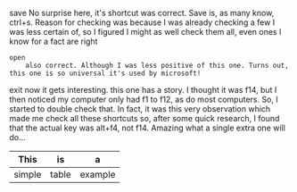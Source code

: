 save
	No surprise here, it's shortcut was correct. Save is, as many know, ctrl+s. Reason for checking was because I was already checking a few I was less certain of, so I figured I might as well check them all, even ones I know for a fact are right
	
	open
		also correct. Although I was less positive of this one. Turns out, this one is so universal it's used by microsoft!
		
exit
	now it gets interesting. this one has a story. I thought it was f14, but I then noticed my computer only had f1 to f12, as do most computers. So, I started to double check that. In fact, it was this very observation which made me check all these shortcuts
	so, after some quick research, I found that the actual key was alt+f4, not f14. Amazing what a single extra one will do...

 | This   | is    | a       |
| ---    | ---   | ---     |
| simple | table | example |
